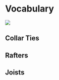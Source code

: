 
# Vocabulary

![](https://www.diychatroom.com/attachments/100_5477-jpg.67592/)

## Collar Ties

## Rafters

## Joists
